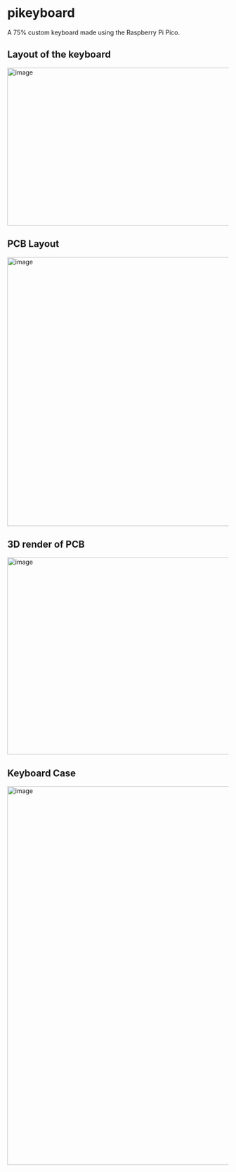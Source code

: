 # pikeyboard
A 75% custom keyboard made using the Raspberry Pi Pico.

## Layout of the keyboard
<img width="884" height="359" alt="image" src="https://github.com/user-attachments/assets/659f25e9-84cd-4025-b56f-d41a4c962cef" />

## PCB Layout
<img width="1578" height="612" alt="image" src="https://github.com/user-attachments/assets/6a1573b7-794a-43c9-8ba6-ec6cf8050047" />

## 3D render of PCB
<img width="987" height="449" alt="image" src="https://github.com/user-attachments/assets/43855b2f-e2ca-47ac-b25f-5abc976af2b9" />

## Keyboard Case
<img width="1615" height="862" alt="image" src="https://github.com/user-attachments/assets/e047e843-706e-412c-aeae-42b42fa65ec0" />


